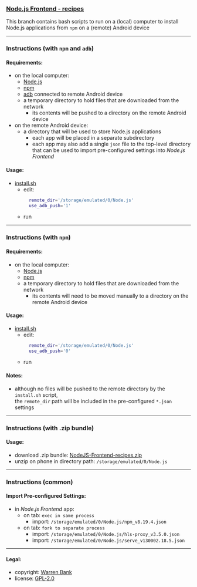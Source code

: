 ### [Node.js Frontend - recipes](https://github.com/warren-bank/Android-NodeJS-Frontend/tree/recipes)

This branch contains bash scripts to run on a (local) computer to install Node.js applications from `npm` on a (remote) Android device

- - - -

### Instructions (with `npm` and `adb`)

#### Requirements:

* on the local computer:
  * [Node.js](https://nodejs.org/)
  * [npm](https://www.npmjs.com/package/npm)
  * [adb](https://developer.android.com/studio/command-line/adb) connected to remote Android device
  * a temporary directory to hold files that are downloaded from the network
    - its contents will be pushed to a directory on the remote Android device
* on the remote Android device:
  * a directory that will be used to store Node.js applications
    - each app will be placed in a separate subdirectory
    - each app may also add a single `json` file to the top-level directory that can be used to import pre-configured settings into _Node.js Frontend_

#### Usage:

* [install.sh](./bin/install.sh)
  - edit:
    ```bash
      remote_dir='/storage/emulated/0/Node.js'
      use_adb_push='1'
    ```
  - run

- - - -

### Instructions (with `npm`)

#### Requirements:

* on the local computer:
  * [Node.js](https://nodejs.org/)
  * [npm](https://www.npmjs.com/package/npm)
  * a temporary directory to hold files that are downloaded from the network
    - its contents will need to be moved manually to a directory on the remote Android device

#### Usage:

* [install.sh](./bin/install.sh)
  - edit:
    ```bash
      remote_dir='/storage/emulated/0/Node.js'
      use_adb_push='0'
    ```
  - run

#### Notes:

* although no files will be pushed to the remote directory by the `install.sh` script,<br>the `remote_dir` path will be included in the pre-configured `*.json` settings

- - - -

### Instructions (with .zip bundle)

#### Usage:

* download .zip bundle: [NodeJS-Frontend-recipes.zip](https://github.com/warren-bank/Android-NodeJS-Frontend/releases/download/recipes_zip_bundle/NodeJS-Frontend-recipes.zip)
* unzip on phone in directory path: `/storage/emulated/0/Node.js`

- - - -

### Instructions (common)

#### Import Pre-configured Settings:

* in _Node.js Frontend_ app:
  - on tab: `exec in same process`
    * import: `/storage/emulated/0/Node.js/npm_v8.19.4.json`
  - on tab: `fork to separate process`
    * import: `/storage/emulated/0/Node.js/hls-proxy_v3.5.0.json`
    * import: `/storage/emulated/0/Node.js/serve_v130002.18.5.json`

- - - -

#### Legal:

* copyright: [Warren Bank](https://github.com/warren-bank)
* license: [GPL-2.0](https://www.gnu.org/licenses/old-licenses/gpl-2.0.txt)
